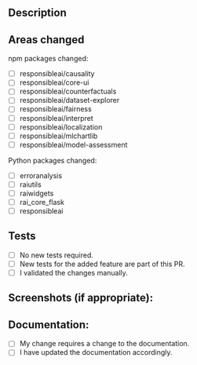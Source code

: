 <!--- Provide a general summary of your changes in the Title above -->

## Description

<!--- Describe your changes and elaborate on motivation and context. -->
<!--- Make sure to refer to relevant GitHub issues using # -->

## Areas changed

<!--- Put an `x` in all boxes that apply. Some changes (e.g., notebook fix) don't require ticking any boxes. -->

npm packages changed:

- [ ] responsibleai/causality
- [ ] responsibleai/core-ui
- [ ] responsibleai/counterfactuals
- [ ] responsibleai/dataset-explorer
- [ ] responsibleai/fairness
- [ ] responsibleai/interpret
- [ ] responsibleai/localization
- [ ] responsibleai/mlchartlib
- [ ] responsibleai/model-assessment

Python packages changed:

- [ ] erroranalysis
- [ ] raiutils
- [ ] raiwidgets
- [ ] rai_core_flask
- [ ] responsibleai

## Tests

<!--- Put an `x` in all the boxes that apply: -->

- [ ] No new tests required.
- [ ] New tests for the added feature are part of this PR.
- [ ] I validated the changes manually.

## Screenshots (if appropriate):

## Documentation:

<!--- Put an `x` in all the boxes that apply. -->

- [ ] My change requires a change to the documentation.
- [ ] I have updated the documentation accordingly.
